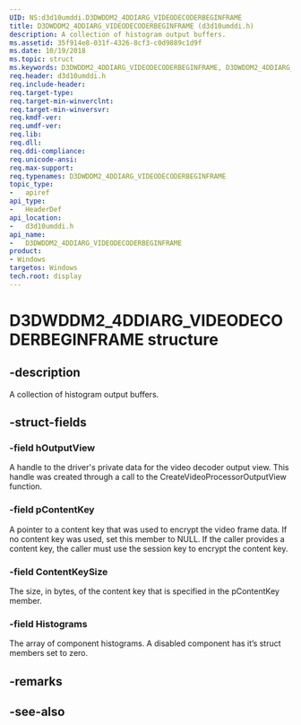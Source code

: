 ```yaml
---
UID: NS:d3d10umddi.D3DWDDM2_4DDIARG_VIDEODECODERBEGINFRAME
title: D3DWDDM2_4DDIARG_VIDEODECODERBEGINFRAME (d3d10umddi.h)
description: A collection of histogram output buffers.
ms.assetid: 35f914e8-031f-4326-8cf3-c0d9889c1d9f
ms.date: 10/19/2018
ms.topic: struct
ms.keywords: D3DWDDM2_4DDIARG_VIDEODECODERBEGINFRAME, D3DWDDM2_4DDIARG_VIDEODECODERBEGINFRAME,
req.header: d3d10umddi.h
req.include-header:
req.target-type:
req.target-min-winverclnt:
req.target-min-winversvr:
req.kmdf-ver:
req.umdf-ver:
req.lib:
req.dll:
req.ddi-compliance:
req.unicode-ansi:
req.max-support:
req.typenames: D3DWDDM2_4DDIARG_VIDEODECODERBEGINFRAME
topic_type:
-	apiref
api_type:
-	HeaderDef
api_location:
-	d3d10umddi.h
api_name:
-	D3DWDDM2_4DDIARG_VIDEODECODERBEGINFRAME
product: 
- Windows
targetos: Windows
tech.root: display
---
```


# D3DWDDM2_4DDIARG_VIDEODECODERBEGINFRAME structure

## -description

A collection of histogram output buffers.

## -struct-fields

### -field hOutputView

A handle to the driver's private data for the video decoder output view. This handle was created through a call to the CreateVideoProcessorOutputView function.

### -field pContentKey

A pointer to a content key that was used to encrypt the video frame data. If no content key was used, set this member to NULL. If the caller provides a content key, the caller must use the session key to encrypt the content key.

### -field ContentKeySize

The size, in bytes, of the content key that is specified in the pContentKey member.

### -field Histograms

The array of component histograms.  A disabled component has it’s struct members set to zero.

## -remarks

## -see-also

